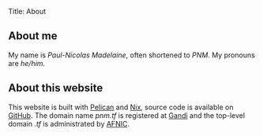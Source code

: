 Title: About

## About me

My name is *Paul-Nicolas Madelaine*, often shortened to *PNM*. My pronouns are
*he/him*.

## About this website

This website is built with [Pelican](https://getpelican.com/) and
[Nix](https://nixos.org/), source code is available on
[GitHub](https://github.com/pnmadelaine/website). The domain name *pnm.tf* is
registered at [Gandi](https://www.gandi.net) and the top-level domain *.tf* is
administrated by [AFNIC](https://www.afnic.fr).
